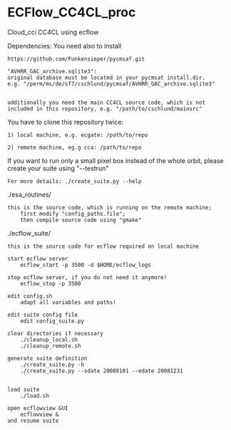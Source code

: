 ECFlow_CC4CL_proc
=================

Cloud_cci CC4CL using ecflow

Dependencies: You need also to install

    https://github.com/Funkensieper/pycmsaf.git

    "AVHRR_GAC_archive.sqlite3": 
    original database must be located in your pycmsat install.dir.
    e.g. "/perm/ms/de/sf7/cschlund/pycmsaf/AVHRR_GAC_archive.sqlite3"

    
    additionally you need the main CC4CL source code, which is not
    included in this repository, e.g. "/path/to/cschlund/mainsrc"


You have to clone this repository twice:

    1) local machine, e.g. ecgate: /path/to/repo

    2) remote machine, eg.g cca: /path/to/repo


If you want to run only a small pixel box instead of the whole orbit, 
please create your suite using "--testrun"

    For more details: ./create_suite.py --help


./esa_routines/

    this is the source code, which is running on the remote machine;
        first modify "config_paths.file";
        then compile source code using "gmake"


./ecflow_suite/

    this is the source code for ecflow required on local machine

    start ecflow server
        ecflow_start -p 3500 -d $HOME/ecflow_logs

    stop ecflow server, if you do not need it anymore!
        ecflow_stop -p 3500

    edit config.sh
        adapt all variables and paths!

    edit suite config file
        edit config_suite.py

    clear directories if necessary
        ./cleanup_local.sh
        ./cleanup_remote.sh

    generate suite definition
        ./create_suite.py -h
        ./create_suite.py --sdate 20080101 --edate 20081231


    load suite
        ./load.sh

    open ecflowview GUI
        ecflowview &
    and resume suite


